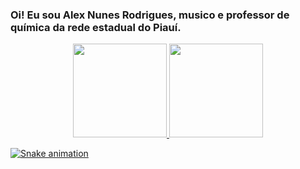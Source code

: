 ### Oi! Eu sou Alex Nunes Rodrigues, musico e professor de química da rede estadual do Piauí.

<div align="center">
  <a href="https://github.com/nralex">
  <img height="150em" src="https://github-readme-stats.vercel.app/api?username=nralex&show_icons=true&theme=dracula&include_all_commits=true&count_private=true"/>
  <img height="150em" src="https://github-readme-stats.vercel.app/api/top-langs/?username=nralex&layout=compact&langs_count=7&theme=dracula"/>
</div>







![Snake animation](https://github.com/nralex/nralex/blob/output/github-contribution-grid-snake.svg)
